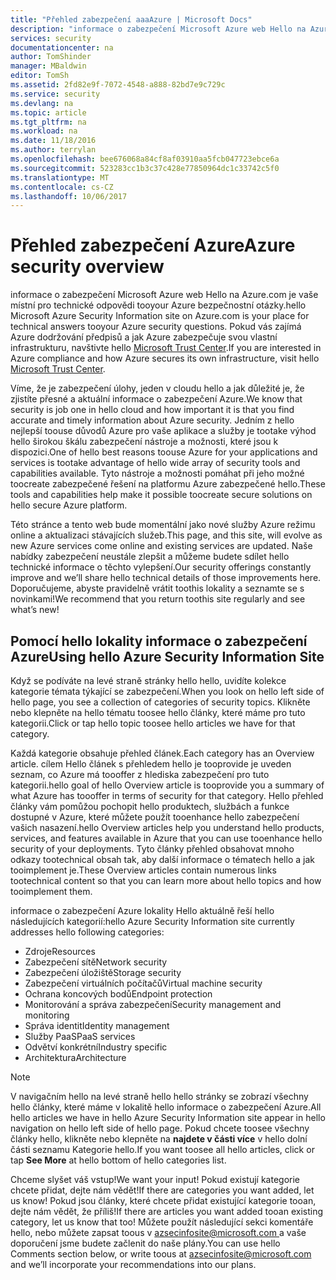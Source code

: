 ```yaml
---
title: "Přehled zabezpečení aaaAzure | Microsoft Docs"
description: "informace o zabezpečení Microsoft Azure web Hello na Azure.com je vaše místní pro technické odpovědi tooyour Azure bezpečnostní otázky."
services: security
documentationcenter: na
author: TomShinder
manager: MBaldwin
editor: TomSh
ms.assetid: 2fd82e9f-7072-4548-a888-82bd7e9c729c
ms.service: security
ms.devlang: na
ms.topic: article
ms.tgt_pltfrm: na
ms.workload: na
ms.date: 11/18/2016
ms.author: terrylan
ms.openlocfilehash: bee676068a84cf8af03910aa5fcb047723ebce6a
ms.sourcegitcommit: 523283cc1b3c37c428e77850964dc1c33742c5f0
ms.translationtype: MT
ms.contentlocale: cs-CZ
ms.lasthandoff: 10/06/2017
---
```

# <a name="azure-security-overview"></a><span data-ttu-id="8f48b-103">Přehled zabezpečení Azure</span><span class="sxs-lookup"><span data-stu-id="8f48b-103">Azure security overview</span></span>
<span data-ttu-id="8f48b-104">informace o zabezpečení Microsoft Azure web Hello na Azure.com je vaše místní pro technické odpovědi tooyour Azure bezpečnostní otázky.</span><span class="sxs-lookup"><span data-stu-id="8f48b-104">hello Microsoft Azure Security Information site on Azure.com is your place for technical answers tooyour Azure security questions.</span></span> <span data-ttu-id="8f48b-105">Pokud vás zajímá Azure dodržování předpisů a jak Azure zabezpečuje svou vlastní infrastrukturu, navštivte hello [Microsoft Trust Center](https://www.microsoft.com/TrustCenter/default.aspx).</span><span class="sxs-lookup"><span data-stu-id="8f48b-105">If you are interested in Azure compliance and how Azure secures its own infrastructure, visit hello [Microsoft Trust Center](https://www.microsoft.com/TrustCenter/default.aspx).</span></span>

<span data-ttu-id="8f48b-106">Víme, že je zabezpečení úlohy, jeden v cloudu hello a jak důležité je, že zjistíte přesné a aktuální informace o zabezpečení Azure.</span><span class="sxs-lookup"><span data-stu-id="8f48b-106">We know that security is job one in hello cloud and how important it is that you find accurate and timely information about Azure security.</span></span> <span data-ttu-id="8f48b-107">Jedním z hello nejlepší toouse důvodů Azure pro vaše aplikace a služby je tootake výhod hello širokou škálu zabezpečení nástroje a možnosti, které jsou k dispozici.</span><span class="sxs-lookup"><span data-stu-id="8f48b-107">One of hello best reasons toouse Azure for your applications and services is tootake advantage of hello wide array of security tools and capabilities available.</span></span> <span data-ttu-id="8f48b-108">Tyto nástroje a možnosti pomáhat při jeho možné toocreate zabezpečené řešení na platformu Azure zabezpečené hello.</span><span class="sxs-lookup"><span data-stu-id="8f48b-108">These tools and capabilities help make it possible toocreate secure solutions on hello secure Azure platform.</span></span>

<span data-ttu-id="8f48b-109">Této stránce a tento web bude momentální jako nové služby Azure režimu online a aktualizaci stávajících služeb.</span><span class="sxs-lookup"><span data-stu-id="8f48b-109">This page, and this site, will evolve as new Azure services come online and existing services are updated.</span></span> <span data-ttu-id="8f48b-110">Naše nabídky zabezpečení neustále zlepšit a můžeme budete sdílet hello technické informace o těchto vylepšení.</span><span class="sxs-lookup"><span data-stu-id="8f48b-110">Our security offerings constantly improve and we’ll share hello technical details of those improvements here.</span></span> <span data-ttu-id="8f48b-111">Doporučujeme, abyste pravidelně vrátit toothis lokality a seznamte se s novinkami!</span><span class="sxs-lookup"><span data-stu-id="8f48b-111">We recommend that you return toothis site regularly and see what’s new!</span></span>

## <a name="using-hello-azure-security-information-site"></a><span data-ttu-id="8f48b-112">Pomocí hello lokality informace o zabezpečení Azure</span><span class="sxs-lookup"><span data-stu-id="8f48b-112">Using hello Azure Security Information Site</span></span>
<span data-ttu-id="8f48b-113">Když se podíváte na levé straně stránky hello hello, uvidíte kolekce kategorie témata týkající se zabezpečení.</span><span class="sxs-lookup"><span data-stu-id="8f48b-113">When you look on hello left side of hello page, you see a collection of categories of security topics.</span></span> <span data-ttu-id="8f48b-114">Klikněte nebo klepněte na hello tématu toosee hello články, které máme pro tuto kategorii.</span><span class="sxs-lookup"><span data-stu-id="8f48b-114">Click or tap hello topic toosee hello articles we have for that category.</span></span>

<span data-ttu-id="8f48b-115">Každá kategorie obsahuje přehled článek.</span><span class="sxs-lookup"><span data-stu-id="8f48b-115">Each category has an Overview article.</span></span> <span data-ttu-id="8f48b-116">cílem Hello článek s přehledem hello je tooprovide je uveden seznam, co Azure má toooffer z hlediska zabezpečení pro tuto kategorii.</span><span class="sxs-lookup"><span data-stu-id="8f48b-116">hello goal of hello Overview article is tooprovide you a summary of what Azure has toooffer in terms of security for that category.</span></span> <span data-ttu-id="8f48b-117">Hello přehled články vám pomůžou pochopit hello produktech, službách a funkce dostupné v Azure, které můžete použít tooenhance hello zabezpečení vašich nasazení.</span><span class="sxs-lookup"><span data-stu-id="8f48b-117">hello Overview articles help you understand hello products, services, and features available in Azure that you can use tooenhance hello security of your deployments.</span></span> <span data-ttu-id="8f48b-118">Tyto články přehled obsahovat mnoho odkazy tootechnical obsah tak, aby další informace o tématech hello a jak tooimplement je.</span><span class="sxs-lookup"><span data-stu-id="8f48b-118">These Overview articles contain numerous links tootechnical content so that you can learn more about hello topics and how tooimplement them.</span></span>

<span data-ttu-id="8f48b-119">informace o zabezpečení Azure lokality Hello aktuálně řeší hello následujících kategorií:</span><span class="sxs-lookup"><span data-stu-id="8f48b-119">hello Azure Security Information site currently addresses hello following categories:</span></span>

* <span data-ttu-id="8f48b-120">Zdroje</span><span class="sxs-lookup"><span data-stu-id="8f48b-120">Resources</span></span>
* <span data-ttu-id="8f48b-121">Zabezpečení sítě</span><span class="sxs-lookup"><span data-stu-id="8f48b-121">Network security</span></span>
* <span data-ttu-id="8f48b-122">Zabezpečení úložiště</span><span class="sxs-lookup"><span data-stu-id="8f48b-122">Storage security</span></span>
* <span data-ttu-id="8f48b-123">Zabezpečení virtuálních počítačů</span><span class="sxs-lookup"><span data-stu-id="8f48b-123">Virtual machine security</span></span>
* <span data-ttu-id="8f48b-124">Ochrana koncových bodů</span><span class="sxs-lookup"><span data-stu-id="8f48b-124">Endpoint protection</span></span>
* <span data-ttu-id="8f48b-125">Monitorování a správa zabezpečení</span><span class="sxs-lookup"><span data-stu-id="8f48b-125">Security management and monitoring</span></span>
* <span data-ttu-id="8f48b-126">Správa identit</span><span class="sxs-lookup"><span data-stu-id="8f48b-126">Identity management</span></span>
* <span data-ttu-id="8f48b-127">Služby PaaS</span><span class="sxs-lookup"><span data-stu-id="8f48b-127">PaaS services</span></span>
* <span data-ttu-id="8f48b-128">Odvětví konkrétní</span><span class="sxs-lookup"><span data-stu-id="8f48b-128">Industry specific</span></span>
* <span data-ttu-id="8f48b-129">Architektura</span><span class="sxs-lookup"><span data-stu-id="8f48b-129">Architecture</span></span>

> [!NOTE]
> <span data-ttu-id="8f48b-130">V navigačním hello na levé straně hello hello stránky se zobrazí všechny hello články, které máme v lokalitě hello informace o zabezpečení Azure.</span><span class="sxs-lookup"><span data-stu-id="8f48b-130">All hello articles we have in hello Azure Security Information site appear in hello navigation on hello left side of hello page.</span></span> <span data-ttu-id="8f48b-131">Pokud chcete toosee všechny články hello, klikněte nebo klepněte na **najdete v části více** v hello dolní části seznamu Kategorie hello.</span><span class="sxs-lookup"><span data-stu-id="8f48b-131">If you want toosee all hello articles, click or tap **See More** at hello bottom of hello categories list.</span></span>
>
>

<span data-ttu-id="8f48b-132">Chceme slyšet váš vstup!</span><span class="sxs-lookup"><span data-stu-id="8f48b-132">We want your input!</span></span> <span data-ttu-id="8f48b-133">Pokud existují kategorie chcete přidat, dejte nám vědět!</span><span class="sxs-lookup"><span data-stu-id="8f48b-133">If there are categories you want added, let us know!</span></span> <span data-ttu-id="8f48b-134">Pokud jsou články, které chcete přidat existující kategorie tooan, dejte nám vědět, že příliš!</span><span class="sxs-lookup"><span data-stu-id="8f48b-134">If there are articles you want added tooan existing category, let us know that too!</span></span> <span data-ttu-id="8f48b-135">Můžete použít následující sekci komentáře hello, nebo můžete zapsat toous v [ azsecinfosite@microsoft.com ](mailto:azsecinfosite@microsoft.com) a vaše doporučení jsme budete začlenit do naše plány.</span><span class="sxs-lookup"><span data-stu-id="8f48b-135">You can use hello Comments section below, or write toous at [azsecinfosite@microsoft.com](mailto:azsecinfosite@microsoft.com) and we’ll incorporate your recommendations into our plans.</span></span>
